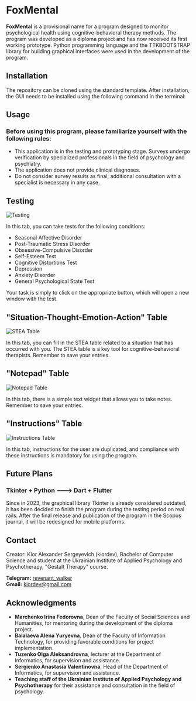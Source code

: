 
# FoxMental

**FoxMental** is a provisional name for a program designed to monitor psychological health using cognitive-behavioral therapy methods. The program was developed as a diploma project and has now received its first working prototype. Python programming language and the TTKBOOTSTRAP library for building graphical interfaces were used in the development of the program.

## Installation

The repository can be cloned using the standard template. After installation, the GUI needs to be installed using the following command in the terminal:

## Usage

### Before using this program, please familiarize yourself with the following rules:
- This application is in the testing and prototyping stage. Surveys undergo verification by specialized professionals in the field of psychology and psychiatry.
- The application does not provide clinical diagnoses.
- Do not consider survey results as final; additional consultation with a specialist is necessary in any case.

## Testing
![Testing](https://i.ibb.co/0Q5TP4n/image.png)

In this tab, you can take tests for the following conditions:
- Seasonal Affective Disorder
- Post-Traumatic Stress Disorder
- Obsessive-Compulsive Disorder
- Self-Esteem Test
- Cognitive Distortions Test
- Depression
- Anxiety Disorder
- General Psychological State Test

Your task is simply to click on the appropriate button, which will open a new window with the test.

## "Situation-Thought-Emotion-Action" Table
![STEА Table](https://i.ibb.co/stvYYrf/image.png)

In this tab, you can fill in the STEA table related to a situation that has occurred with you. The STEA table is a key tool for cognitive-behavioral therapists. Remember to save your entries.

## "Notepad" Table
![Notepad Table](https://i.ibb.co/fC402j1/image.png)

In this tab, there is a simple text widget that allows you to take notes. Remember to save your entries.

## "Instructions" Table
![Instructions Table](https://i.ibb.co/VpvZHzp/FAQ.png)

In this tab, instructions for the user are duplicated, and compliance with these instructions is mandatory for using the program.

## Future Plans
### Tkinter + Python ---> Dart + Flutter

Since in 2023, the graphical library Tkinter is already considered outdated, it has been decided to finish the program during the testing period on real rails. After the final release and publication of the program in the Scopus journal, it will be redesigned for mobile platforms.

## Contact

Creator: Kior Alexander Sergeyevich (kiordev), Bachelor of Computer Science and student at the Ukrainian Institute of Applied Psychology and Psychotherapy, "Gestalt Therapy" course.

**Telegram:** [revenant_walker](https://t.me/revenant_walker)  
**Gmail:** kiordev@gmail.com

## Acknowledgments
- **Marchenko Irina Fedorovna**, Dean of the Faculty of Social Sciences and Humanities, for mentoring during the development of the diploma project.
- **Balalaeva Alena Yuryevna**, Dean of the Faculty of Information Technology, for providing favorable conditions for project implementation.
- **Tuzenko Olga Aleksandrovna**, lecturer at the Department of Informatics, for supervision and assistance.
- **Sergienko Anastasia Valentinovna**, Head of the Department of Informatics, for supervision and assistance.
- **Teaching staff of the Ukrainian Institute of Applied Psychology and Psychotherapy** for their assistance and consultation in the field of psychology.
